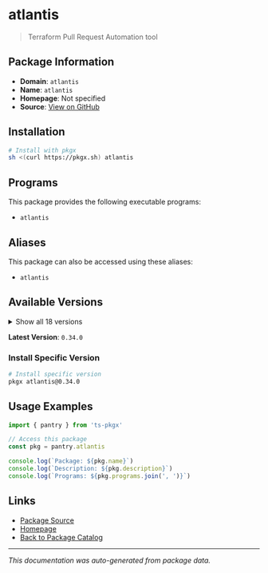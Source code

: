 # atlantis

> Terraform Pull Request Automation tool

## Package Information

- **Domain**: `atlantis`
- **Name**: `atlantis`
- **Homepage**: Not specified
- **Source**: [View on GitHub](https://github.com/pkgxdev/pantry/tree/main/projects/runatlantis.io/package.yml)

## Installation

```bash
# Install with pkgx
sh <(curl https://pkgx.sh) atlantis
```

## Programs

This package provides the following executable programs:

- `atlantis`

## Aliases

This package can also be accessed using these aliases:

- `atlantis`

## Available Versions

<details>
<summary>Show all 18 versions</summary>

- `0.34.0`, `0.33.0`, `0.32.0`, `0.31.0`, `0.30.0`
- `0.29.0`, `0.28.5`, `0.28.4`, `0.28.3`, `0.28.2`
- `0.28.1`, `0.28.0`, `0.27.3`, `0.27.2`, `0.27.1`
- `0.27.0`, `0.26.0`, `0.25.0`

</details>

**Latest Version**: `0.34.0`

### Install Specific Version

```bash
# Install specific version
pkgx atlantis@0.34.0
```

## Usage Examples

```typescript
import { pantry } from 'ts-pkgx'

// Access this package
const pkg = pantry.atlantis

console.log(`Package: ${pkg.name}`)
console.log(`Description: ${pkg.description}`)
console.log(`Programs: ${pkg.programs.join(', ')}`)
```

## Links

- [Package Source](https://github.com/pkgxdev/pantry/tree/main/projects/runatlantis.io/package.yml)
- [Homepage](#)
- [Back to Package Catalog](../package-catalog.md)

---

*This documentation was auto-generated from package data.*
